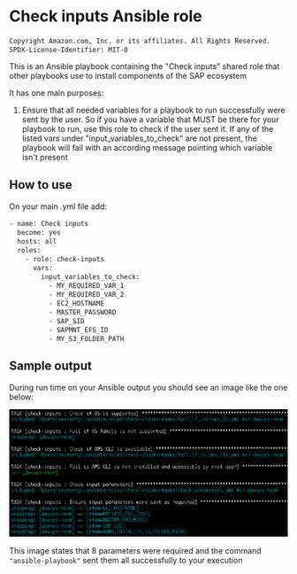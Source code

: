# Check inputs Ansible role

```
Copyright Amazon.com, Inc. or its affiliates. All Rights Reserved.
SPDX-License-Identifier: MIT-0
```

This is an Ansible playbook containing the "Check inputs" shared role that other playbooks use to install components of the SAP ecosystem

It has one main purposes:

1. Ensure that all needed variables for a playbook to run successfully were sent by the user. So if you have a variable that MUST be there for your playbook to run, use this role to check if the user sent it. If any of the listed vars under "input_variables_to_check" are not present, the playbook will fail with an according message pointing which variable isn't present

## How to use

On your main .yml file add:

```
- name: Check inputs
  become: yes
  hosts: all
  roles:
    - role: check-inputs
      vars:
        input_variables_to_check: 
          - MY_REQUIRED_VAR_1
          - MY_REQUIRED_VAR_2
          - EC2_HOSTNAME
          - MASTER_PASSWORD
          - SAP_SID
          - SAPMNT_EFS_ID
          - MY_S3_FOLDER_PATH
```

## Sample output

During run time on your Ansible output you should see an image like the one below:

![Example output](readme_images/example_output.png)

This image states that 8 parameters were required and the command <code>"ansible-playbook"</code> sent them all successfully to your execution